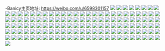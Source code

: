 -Banicy主页地址: https://weibo.com/u/6598301157 
![](https://wx4.sinaimg.cn/mw2000/007cxNydgy1h8afpqwi19j30u00vq0ym.jpg) 
![](https://wx4.sinaimg.cn/mw2000/007cxNydgy1h8afpq8pi3j30u013qah2.jpg) 
![](https://wx4.sinaimg.cn/mw2000/007cxNydgy1h8afprhtlnj30u014hgsv.jpg) 
![](https://wx4.sinaimg.cn/mw2000/007cxNydgy1h8afps36rqj30u00wk7b2.jpg) 
![](https://wx4.sinaimg.cn/mw2000/007cxNydgy1h8afpovf9ij30u010sjy7.jpg) 
![](https://wx4.sinaimg.cn/mw2000/007cxNydgy1h7ulxv7mroj30u0162th6.jpg) 
![](https://wx4.sinaimg.cn/mw2000/007cxNydgy1h7ulxurkb0j30u013r7c1.jpg) 
![](https://wx4.sinaimg.cn/mw2000/007cxNydgy1h7ulxvrxgsj30u014v7cp.jpg) 
![](https://wx4.sinaimg.cn/mw2000/007cxNydgy1h7ulxtj3wlj30u0140n7s.jpg) 
![](https://wx4.sinaimg.cn/mw2000/007cxNydgy1h7ulxu21h2j30u0140ti8.jpg) 
![](https://wx4.sinaimg.cn/mw2000/007cxNydgy1h7ulxwkdurj30u013x11k.jpg) 
![](https://wx4.sinaimg.cn/mw2000/007cxNydly1h6oq7uqvmgj31400u0wh9.jpg) 
![](https://wx4.sinaimg.cn/mw2000/007cxNydly1h6oq7trao2j30u00yo45w.jpg) 
![](https://wx4.sinaimg.cn/mw2000/007cxNydly1h6oq7ub9xej30u0140k0w.jpg) 
![](https://wx4.sinaimg.cn/mw2000/007cxNydly1h630ry3e3dj30u016oqbo.jpg) 
![](https://wx4.sinaimg.cn/mw2000/007cxNydly1h57w2fh3qcj31o0280x6p.jpg) 
![](https://wx4.sinaimg.cn/mw2000/007cxNydly1h57w228722j31o02801ky.jpg) 
![](https://wx4.sinaimg.cn/mw2000/007cxNydly1h55bf6d1o9j30u00vugoz.jpg) 
![](https://wx4.sinaimg.cn/mw2000/007cxNydly1h55be82sq4j30u0140gts.jpg) 
![](https://wx4.sinaimg.cn/mw2000/007cxNydly1h55bea2gfij30u013x7bt.jpg) 
![](https://wx4.sinaimg.cn/mw2000/007cxNydly1h55bf7a2thj30u00vwwhp.jpg) 
![](https://wx4.sinaimg.cn/mw2000/007cxNydly1h55bf2twuoj30u01407c0.jpg) 
![](https://wx4.sinaimg.cn/mw2000/007cxNydly1h4zcmoi3kpj30u015kahc.jpg) 
![](https://wx4.sinaimg.cn/mw2000/007cxNydly1h4zcmo375wj30u015vgt4.jpg) 
![](https://wx4.sinaimg.cn/mw2000/007cxNydly1h4vru1as7cj30u00y2qbt.jpg) 
![](https://wx4.sinaimg.cn/mw2000/007cxNydly1h4vru1s9k1j30u01angwc.jpg) 
![](https://wx4.sinaimg.cn/mw2000/007cxNydly1h4vru2msf2j30u0140jzd.jpg) 
![](https://wx4.sinaimg.cn/mw2000/007cxNydly1h49v4ev97uj30u00xcwgx.jpg) 
![](https://wx4.sinaimg.cn/mw2000/007cxNydgy1h33l6ysgmqj312o0u0jzx.jpg) 
![](https://wx4.sinaimg.cn/mw2000/007cxNydgy1h289ormnvnj30u0140wo0.jpg) 
![](https://wx4.sinaimg.cn/mw2000/007cxNydgy1h289opw7sgj30u016e46p.jpg) 
![](https://wx4.sinaimg.cn/mw2000/007cxNydgy1h289oobp6dj30u0140n6n.jpg) 
![](https://wx4.sinaimg.cn/mw2000/007cxNydgy1h289ou6ypej30u017dguj.jpg) 
![](https://wx4.sinaimg.cn/mw2000/007cxNydgy1h23nlhynlbj30u0140qbf.jpg) 
![](https://wx4.sinaimg.cn/mw2000/007cxNydgy1h23nleoedoj30u0140wnr.jpg) 
![](https://wx4.sinaimg.cn/mw2000/007cxNydgy1h11lnxnyjtj30u017uqbc.jpg) 
![](https://wx4.sinaimg.cn/mw2000/007cxNydgy1h0zuiwnlukj30u00w1n0v.jpg) 
![](https://wx4.sinaimg.cn/mw2000/007cxNydgy1h0zuixfasgj30u0190jx7.jpg) 
![](https://wx4.sinaimg.cn/mw2000/007cxNydgy1h0zuiw7uj4j30u01900z8.jpg) 
![](https://wx4.sinaimg.cn/mw2000/007cxNydgy1h0zuivmacdj30u016679h.jpg) 
![](https://wx4.sinaimg.cn/mw2000/007cxNydgy1h0gqdw71owj30u0140n6m.jpg) 
![](https://wx4.sinaimg.cn/mw2000/007cxNydgy1h05v0ynu0oj30sg0rawia.jpg) 
![](https://wx4.sinaimg.cn/mw2000/007cxNydgy1h058me6sxyj30u0140jzm.jpg) 
![](https://wx4.sinaimg.cn/mw2000/007cxNydgy1gzr9j9tzejj30k00zkjur.jpg) 
![](https://wx4.sinaimg.cn/mw2000/007cxNydly1gz1paxc0sej30u0140dom.jpg) 
![](https://wx4.sinaimg.cn/mw2000/007cxNydly1gz1paxsgy2j30u0140wnq.jpg) 
![](https://wx4.sinaimg.cn/mw2000/007cxNydly1gz1pawkil7j30u01407d0.jpg) 
![](https://wx4.sinaimg.cn/mw2000/007cxNydgy1gxrgu1o3z4j30u0140tfo.jpg) 
![](https://wx4.sinaimg.cn/mw2000/007cxNydgy1gxrgu25ef0j30u0140dnr.jpg) 
![](https://wx4.sinaimg.cn/mw2000/007cxNydgy1gxrgu1b29pj30u0140gtl.jpg) 
![](https://wx4.sinaimg.cn/mw2000/007cxNydgy1guh57kxcpbj60n00gcq4502.jpg) 
![](https://wx4.sinaimg.cn/mw2000/007cxNydgy1gue0daur4oj60u0140k3m02.jpg) 
![](https://wx4.sinaimg.cn/mw2000/007cxNydgy1gue0dgmw1uj60u00u0qc002.jpg) 
![](https://wx4.sinaimg.cn/mw2000/007cxNydgy1gue0ddag5cj60u00ukahw02.jpg) 
![](https://wx4.sinaimg.cn/mw2000/007cxNydgy1gue0d90oyxj60u00u00yo02.jpg) 
![](https://wx4.sinaimg.cn/mw2000/007cxNydgy1gue0dem5sej60u00u0n5o02.jpg) 
![](https://wx4.sinaimg.cn/mw2000/007cxNydgy1gue0di7orcj60u00u047o02.jpg) 
![](https://wx4.sinaimg.cn/mw2000/007cxNydgy1gue0dbsz5tj60u00vt0y202.jpg) 
![](https://wx4.sinaimg.cn/mw2000/007cxNydgy1gu65ivsw5lj30u0140n7t.jpg) 
![](https://wx4.sinaimg.cn/mw2000/007cxNydgy1gu65iycg0qj30u0140qd6.jpg) 
![](https://wx4.sinaimg.cn/mw2000/007cxNydgy1gu65iwovxoj30u00zatg9.jpg) 
![](https://wx4.sinaimg.cn/mw2000/007cxNydgy1gu65izxtowj30u014048a.jpg) 
![](https://wx4.sinaimg.cn/mw2000/007cxNydly1gtv9wefajgj30u0140dq3.jpg) 
![](https://wx4.sinaimg.cn/mw2000/007cxNydgy1gqxgqm21gaj30u0140k45.jpg) 
![](https://wx4.sinaimg.cn/mw2000/007cxNydgy1gqxgqnxwh3j30u0140n6c.jpg) 
![](https://wx4.sinaimg.cn/mw2000/007cxNydgy1gqxgqoy2mwj30u0140gu7.jpg) 
![](https://wx4.sinaimg.cn/mw2000/007cxNydgy1gqxgqnfexvj30u0140na8.jpg) 
![](https://wx4.sinaimg.cn/mw2000/007cxNydgy1gqxgqpahdyj30u012eajf.jpg) 
![](https://wx4.sinaimg.cn/mw2000/007cxNydgy1gqxgrvodcoj30u0140k3s.jpg) 
![](https://wx4.sinaimg.cn/mw2000/007cxNydgy1gqp6r845ebj30u0140gzd.jpg) 
![](https://wx4.sinaimg.cn/mw2000/007cxNydgy1gqp6r7fuxhj30u01407jc.jpg) 
![](https://wx4.sinaimg.cn/mw2000/007cxNydgy1gqp6r6rfzuj30u0140gyp.jpg) 
![](https://wx4.sinaimg.cn/mw2000/007cxNydgy1gpo8xix3aej30u0140qid.jpg) 
![](https://wx4.sinaimg.cn/mw2000/007cxNydgy1gpo8xhe6llj30u01407e7.jpg) 
![](https://wx4.sinaimg.cn/mw2000/007cxNydgy1gpo8xfty5pj30u014015s.jpg) 
![](https://wx4.sinaimg.cn/mw2000/007cxNydgy1gohli7hu0xj30jv0tz7ap.jpg) 
![](https://wx4.sinaimg.cn/mw2000/007cxNydgy1gohljaf2qxj30z00u0tf5.jpg) 
![](https://wx4.sinaimg.cn/mw2000/007cxNydgy1gohlkfdd0dj31400u0qfs.jpg) 
![](https://wx4.sinaimg.cn/mw2000/007cxNydgy1gohlkg622nj30ux0u0du0.jpg) 
![](https://wx4.sinaimg.cn/mw2000/007cxNydgy1gohlm4mze9j31400u0h40.jpg) 
![](https://wx4.sinaimg.cn/mw2000/007cxNydly1go1bgvf2rej30u0140nac.jpg) 
![](https://wx4.sinaimg.cn/mw2000/007cxNydly1go153djst7j30u0140qi4.jpg) 
![](https://wx4.sinaimg.cn/mw2000/007cxNydly1go153e0xwrj30u017knc7.jpg) 
![](https://wx4.sinaimg.cn/mw2000/007cxNydgy1gmayqyhas1j30u00ysn4x.jpg) 
![](https://wx4.sinaimg.cn/mw2000/007cxNydgy1gmayqyygpnj30u0140tgf.jpg) 
![](https://wx4.sinaimg.cn/mw2000/007cxNydgy1gmayqzczhwj30u0140tfw.jpg) 
![](https://wx4.sinaimg.cn/mw2000/007cxNydgy1gmayqztfljj30u0140thy.jpg) 
![](https://wx4.sinaimg.cn/mw2000/007cxNydgy1gmayr0vgtmj30u01407aj.jpg) 
![](https://wx4.sinaimg.cn/mw2000/007cxNydgy1gmayqy1c1qj30u014013y.jpg) 
![](https://wx4.sinaimg.cn/mw2000/007cxNydgy1gl562ai2fwj30u0140dva.jpg) 
![](https://wx4.sinaimg.cn/mw2000/007cxNydgy1gl562cjrf5j30u0140n6n.jpg) 
![](https://wx4.sinaimg.cn/mw2000/007cxNydgy1gl562bm8oaj30u0140qi7.jpg) 
![](https://wx4.sinaimg.cn/mw2000/007cxNydgy1gl562936f5j30u01407jn.jpg) 
![](https://wx4.sinaimg.cn/mw2000/007cxNydly1go0xeka8iqj30660cejro.jpg) 
![](https://wx4.sinaimg.cn/mw2000/007cxNydgy1gkyanntj0uj30u015vwx9.jpg) 
![](https://wx4.sinaimg.cn/mw2000/007cxNydgy1gkyaniif9ij30u0140tqz.jpg) 
![](https://wx4.sinaimg.cn/mw2000/007cxNydgy1gkyangus4lj30u01404gp.jpg) 
![](https://wx4.sinaimg.cn/mw2000/007cxNydgy1gkyanjnhicj31400u0n8h.jpg) 
![](https://wx4.sinaimg.cn/mw2000/007cxNydgy1gkeopqni43j30u0140117.jpg) 
![](https://wx4.sinaimg.cn/mw2000/007cxNydgy1gkeopaxynuj30tz11x49f.jpg) 
![](https://wx4.sinaimg.cn/mw2000/007cxNydgy1gkeopfnjvtj30u01407n5.jpg) 
![](https://wx4.sinaimg.cn/mw2000/007cxNydgy1gkeopj6icrj30u0140wv9.jpg) 
![](https://wx4.sinaimg.cn/mw2000/007cxNydgy1gkb3hh5zkjj30u0140wp1.jpg) 
![](https://wx4.sinaimg.cn/mw2000/007cxNydgy1gkb3hf4v4aj31400u0naw.jpg) 
![](https://wx4.sinaimg.cn/mw2000/007cxNydgy1gjuty1lx4zj30n02k04qp.jpg) 
![](https://wx4.sinaimg.cn/mw2000/007cxNydgy1gjutxv8sxkj30n014bk54.jpg) 
![](https://wx4.sinaimg.cn/mw2000/007cxNydgy1gjuty22yqij30n00yith9.jpg) 
![](https://wx4.sinaimg.cn/mw2000/007cxNydgy1gjutxx3kyvj30n01pch6k.jpg) 
![](https://wx4.sinaimg.cn/mw2000/007cxNydgy1gjuty2ezlvj30u00zctir.jpg) 
![](https://wx4.sinaimg.cn/mw2000/007cxNydgy1gj4ewbx6vnj30u0140gz6.jpg) 
![](https://wx4.sinaimg.cn/mw2000/007cxNydgy1gj4ewcctkpj30u0140jy0.jpg) 
![](https://wx4.sinaimg.cn/mw2000/007cxNydgy1gl8rmp9fljj30u01404e3.jpg) 
![](https://wx4.sinaimg.cn/mw2000/007cxNydgy1gl8rmnthpnj30u01407jv.jpg) 
![](https://wx4.sinaimg.cn/mw2000/007cxNydgy1gig79ex9i3j30u0140ald.jpg) 
![](https://wx4.sinaimg.cn/mw2000/007cxNydgy1ggonvo14dpj30n01dsx6q.jpg) 
![](https://wx4.sinaimg.cn/mw2000/007cxNydgy1ggonvpsblcj30u0140n8a.jpg) 
![](https://wx4.sinaimg.cn/mw2000/007cxNydgy1ggonvqbhopj30vz0u048v.jpg) 
![](https://wx4.sinaimg.cn/mw2000/007cxNydgy1ggonvg1xspj30u00xzk1m.jpg) 
![](https://wx4.sinaimg.cn/mw2000/007cxNydgy1ggonvoi4tvj30u110o78m.jpg) 
![](https://wx4.sinaimg.cn/mw2000/007cxNydgy1ggix7cxhs1j30n01dskjn.jpg) 
![](https://wx4.sinaimg.cn/mw2000/007cxNydgy1gghuet6ltej30m00ms78t.jpg) 
![](https://wx4.sinaimg.cn/mw2000/007cxNydgy1gghcr8ukczj30u0140tkp.jpg) 
![](https://wx4.sinaimg.cn/mw2000/007cxNydgy1gghcr9i50qj30u01407g2.jpg) 
![](https://wx4.sinaimg.cn/mw2000/007cxNydly1gdazt92qlnj30n01dsdw7.jpg) 
![](https://wx4.sinaimg.cn/mw2000/007cxNydly1gbrf9yquhjj32801o0u0x.jpg) 
![](https://wx4.sinaimg.cn/mw2000/007cxNydly1g8tylpn4fxj30n01dshdw.jpg) 
![](https://wx4.sinaimg.cn/mw2000/007cxNydly1g8tylmi0ttj30u0140n96.jpg) 
![](https://wx4.sinaimg.cn/mw2000/007cxNydly1g8stwagwbyj30n00h4k0t.jpg) 
![](https://wx4.sinaimg.cn/mw2000/007cxNydly1g8stw9vdxaj30n00h0tlf.jpg) 
![](https://wx4.sinaimg.cn/mw2000/007cxNydly1g8stwb9556j30n00h7alf.jpg) 
![](https://wx4.sinaimg.cn/mw2000/007cxNydgy1g8bwhaayh3j30x80u0tf9.jpg) 
![](https://wx4.sinaimg.cn/mw2000/007cxNydgy1g8bwh8b7vbj30u00weahr.jpg) 
![](https://wx4.sinaimg.cn/mw2000/007cxNydgy1g83wiicy44j30u0140k2i.jpg) 
![](https://wx4.sinaimg.cn/mw2000/007cxNydgy1g83wihmgqxj30u0140k45.jpg) 
